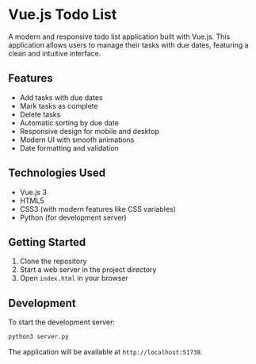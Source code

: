 # Vue.js Todo List

A modern and responsive todo list application built with Vue.js. This application allows users to manage their tasks with due dates, featuring a clean and intuitive interface.

## Features

- Add tasks with due dates
- Mark tasks as complete
- Delete tasks
- Automatic sorting by due date
- Responsive design for mobile and desktop
- Modern UI with smooth animations
- Date formatting and validation

## Technologies Used

- Vue.js 3
- HTML5
- CSS3 (with modern features like CSS variables)
- Python (for development server)

## Getting Started

1. Clone the repository
2. Start a web server in the project directory
3. Open `index.html` in your browser

## Development

To start the development server:

```bash
python3 server.py
```

The application will be available at `http://localhost:51738`.